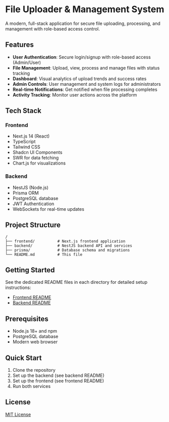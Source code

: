 # File Uploader & Management System

A modern, full-stack application for secure file uploading, processing, and management with role-based access control.

## Features

- **User Authentication**: Secure login/signup with role-based access (Admin/User)
- **File Management**: Upload, view, process and manage files with status tracking
- **Dashboard**: Visual analytics of upload trends and success rates
- **Admin Controls**: User management and system logs for administrators
- **Real-time Notifications**: Get notified when file processing completes
- **Activity Tracking**: Monitor user actions across the platform

## Tech Stack

### Frontend

- Next.js 14 (React)
- TypeScript
- Tailwind CSS
- Shadcn UI Components
- SWR for data fetching
- Chart.js for visualizations

### Backend

- NestJS (Node.js)
- Prisma ORM
- PostgreSQL database
- JWT Authentication
- WebSockets for real-time updates

## Project Structure

```
/
├── frontend/          # Next.js frontend application
├── backend/           # NestJS backend API and services
├── prisma/            # Database schema and migrations
└── README.md          # This file
```

## Getting Started

See the dedicated README files in each directory for detailed setup instructions:

- [Frontend README](./frontend/README.md)
- [Backend README](./backend/README.md)

## Prerequisites

- Node.js 18+ and npm
- PostgreSQL database
- Modern web browser

## Quick Start

1. Clone the repository
2. Set up the backend (see backend README)
3. Set up the frontend (see frontend README)
4. Run both services

## License

[MIT License](LICENSE)
